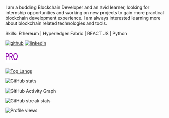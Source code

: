 ####  
I am a budding Blockchain Developer and an avid learner, looking for internship opportunities and working on new projects to gain more practical blockchain development experience. I am always interested learning more about blockchain related technologies and tools.

Skills: Ethereum | Hyperledger Fabric | REACT JS | Python



[<img src='https://cdn.jsdelivr.net/npm/simple-icons@3.0.1/icons/github.svg' alt='github' height='40'>](https://github.com/rk-rishikesh)  [<img src='https://cdn.jsdelivr.net/npm/simple-icons@3.0.1/icons/linkedin.svg' alt='linkedin' height='40'>](https://www.linkedin.com/in/rishikeshkale/)  

<a href='https://github.com/pricing'><img src='https://raw.githubusercontent.com/acervenky/animated-github-badges/master/assets/pro.gif' width='40' height='40'></a> 

[![Top Langs](https://github-readme-stats.vercel.app/api/top-langs/?username=rk-rishikesh)](https://github.com/anuraghazra/github-readme-stats)

![GitHub stats](https://github-readme-stats.vercel.app/api?username=rk-rishikesh&show_icons=true&count_private=true)  

![GitHub Activity Graph](https://activity-graph.herokuapp.com/graph?username=rk-rishikesh)  

![GitHub streak stats](https://github-readme-streak-stats.herokuapp.com/?user=rk-rishikesh)  

![Profile views](https://gpvc.arturio.dev/rk-rishikesh)  
